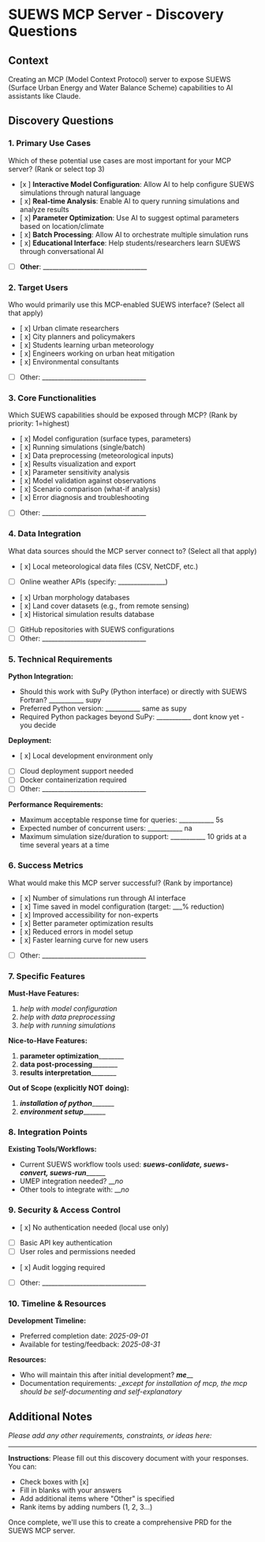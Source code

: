 # SUEWS MCP Server - Discovery Questions

## Context
Creating an MCP (Model Context Protocol) server to expose SUEWS (Surface Urban Energy and Water Balance Scheme) capabilities to AI assistants like Claude.

## Discovery Questions

### 1. Primary Use Cases
Which of these potential use cases are most important for your MCP server? (Rank or select top 3)

- [x ] **Interactive Model Configuration**: Allow AI to help configure SUEWS simulations through natural language
- [ x] **Real-time Analysis**: Enable AI to query running simulations and analyze results
- [ x] **Parameter Optimization**: Use AI to suggest optimal parameters based on location/climate
- [ x] **Batch Processing**: Allow AI to orchestrate multiple simulation runs
- [ x] **Educational Interface**: Help students/researchers learn SUEWS through conversational AI
- [ ] **Other**: _________________________________

### 2. Target Users
Who would primarily use this MCP-enabled SUEWS interface? (Select all that apply)

- [ x] Urban climate researchers
- [ x] City planners and policymakers
- [ x] Students learning urban meteorology
- [ x] Engineers working on urban heat mitigation
- [ x] Environmental consultants
- [ ] Other: _________________________________

### 3. Core Functionalities
Which SUEWS capabilities should be exposed through MCP? (Rank by priority: 1=highest)

- [ x] Model configuration (surface types, parameters)
- [ x] Running simulations (single/batch)
- [ x] Data preprocessing (meteorological inputs)
- [ x] Results visualization and export
- [ x] Parameter sensitivity analysis
- [ x] Model validation against observations
- [ x] Scenario comparison (what-if analysis)
- [ x] Error diagnosis and troubleshooting
- [ ] Other: _________________________________

### 4. Data Integration
What data sources should the MCP server connect to? (Select all that apply)

- [ x] Local meteorological data files (CSV, NetCDF, etc.)
- [ ] Online weather APIs (specify: _______________)
- [ x] Urban morphology databases
- [ x] Land cover datasets (e.g., from remote sensing)
- [ x] Historical simulation results database
- [ ] GitHub repositories with SUEWS configurations
- [ ] Other: _________________________________

### 5. Technical Requirements

**Python Integration:**
- Should this work with SuPy (Python interface) or directly with SUEWS Fortran? ___________
supy
- Preferred Python version: ___________
same as supy
- Required Python packages beyond SuPy: ___________
dont know yet - you decide


**Deployment:**
- [ x] Local development environment only
- [ ] Cloud deployment support needed
- [ ] Docker containerization required
- [ ] Other: _________________________________

**Performance Requirements:**
- Maximum acceptable response time for queries: ___________
5s
- Expected number of concurrent users: ___________
na
- Maximum simulation size/duration to support: ___________
10 grids at a time
several years at a time


### 6. Success Metrics
What would make this MCP server successful? (Rank by importance)

- [ x] Number of simulations run through AI interface
- [ x] Time saved in model configuration (target: ___% reduction)
- [ x] Improved accessibility for non-experts
- [ x] Better parameter optimization results
- [ x] Reduced errors in model setup
- [ x] Faster learning curve for new users
- [ ] Other: _________________________________

### 7. Specific Features

**Must-Have Features:**
1. _help with model configuration_
3. _help with data preprocessing_
2. _help with running simulations_

**Nice-to-Have Features:**
1. __parameter optimization__________
2. __data post-processing__________
3. __results interpretation__________

**Out of Scope (explicitly NOT doing):**
1. ___installation of python__________
2. ___environment setup__________

### 8. Integration Points

**Existing Tools/Workflows:**
- Current SUEWS workflow tools used: _______suews-conlidate, suews-convert, suews-run_____________
- UMEP integration needed? ___no_
- Other tools to integrate with: ___no_

### 9. Security & Access Control

- [ x] No authentication needed (local use only)
- [ ] Basic API key authentication
- [ ] User roles and permissions needed
- [ x] Audit logging required
- [ ] Other: _________________________________

### 10. Timeline & Resources

**Development Timeline:**
- Preferred completion date: _2025-09-01_
- Available for testing/feedback: _2025-08-31_

**Resources:**
- Who will maintain this after initial development? ___me_____
- Documentation requirements: __except for installation of mcp, the mcp should be self-documenting and self-explanatory_

## Additional Notes
_Please add any other requirements, constraints, or ideas here:_

---

**Instructions**: Please fill out this discovery document with your responses. You can:
- Check boxes with [x]
- Fill in blanks with your answers
- Add additional items where "Other" is specified
- Rank items by adding numbers (1, 2, 3...)

Once complete, we'll use this to create a comprehensive PRD for the SUEWS MCP server.